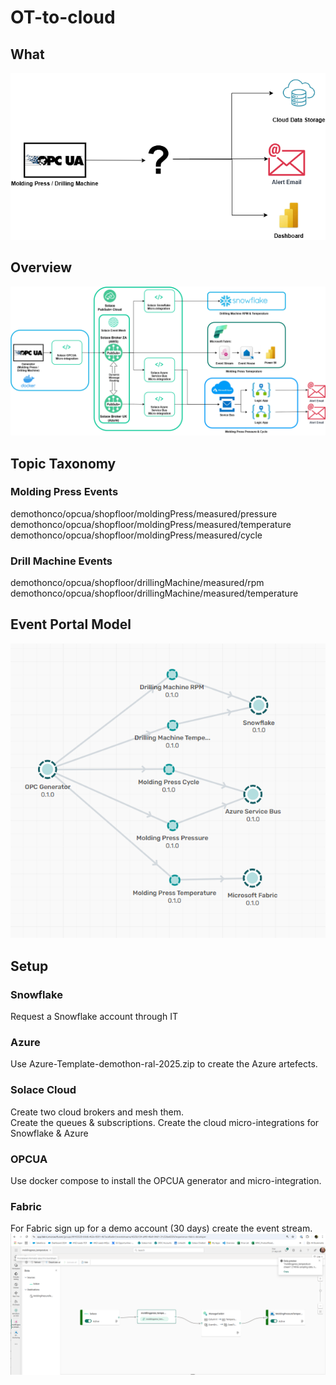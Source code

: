 # OT-to-cloud

## What 
![image](What.png)

## Overview
![image](how2.png)

## Topic Taxonomy
### Molding Press Events
demothonco/opcua/shopfloor/moldingPress/measured/pressure
demothonco/opcua/shopfloor/moldingPress/measured/temperature 
demothonco/opcua/shopfloor/moldingPress/measured/cycle

### Drill Machine Events
demothonco/opcua/shopfloor/drillingMachine/measured/rpm
demothonco/opcua/shopfloor/drillingMachine/measured/temperature

## Event Portal Model
![image](EventPortalModel.png)

## Setup

### Snowflake
Request a Snowflake account through IT

### Azure  
Use Azure-Template-demothon-ral-2025.zip to create the Azure artefects.

### Solace Cloud
Create two cloud brokers and mesh them.  
Create the queues & subscriptions.
Create the cloud micro-integrations for Snowflake & Azure

### OPCUA 
Use docker compose to install the OPCUA generator and micro-integration.

### Fabric
For Fabric sign up for a demo account (30 days) create the event stream.
![image](EventStream.PNG)

